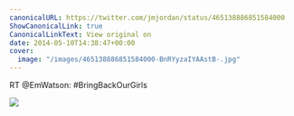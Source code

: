 ```yaml
---
canonicalURL: https://twitter.com/jmjordan/status/465138886851584000
ShowCanonicalLink: true
CanonicalLinkText: View original on
date: 2014-05-10T14:38:47+00:00
cover:
  image: "/images/465138886851584000-BnRYyzaIYAAstB-.jpg"
---
```

RT @EmWatson: #BringBackOurGirls

![](/images/465138886851584000-BnRYyzaIYAAstB-.jpg)
